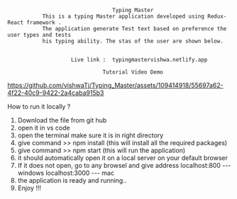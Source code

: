                                     Typing Master
               This is a typing Master application developed using Redux-React framework . 
               The application generate Test text based on preference the user types and tests
               his typing ability. The stas of the user are shown below.
                                   
                       
                        Live link :  typingmastervishwa.netlify.app    
                                   
                                  Tutorial Video Demo




https://github.com/vishwaTj/Typing_Master/assets/109414918/55697a62-4f22-40c9-9422-2a4caba915b3





 How to run it locally ?
1) Download the file from git hub 
2) open it in vs code
3) open the terminal make sure it is in right directory
4) give command >> npm install  (this will install all the required packages)
5) give command >> npm start (this will run the application)
6) it should automatically open it on a local server on your default browser
7) If it does not open, go to any browsel and give address localhost:800 --- windows
                                                           localhost:3000 --- mac
8) the application is ready and running..
9) Enjoy !!!
                                       
